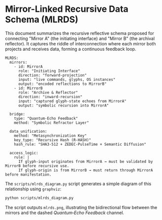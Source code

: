 # Mirror-Linked Recursive Data Schema (MLRDS)

This document summarizes the recursive reflective schema proposed for connecting
"Mirror A" (the initiating interface) and "Mirror B" (the archival reflector).
It captures the riddle of interconnection where each mirror both projects and
receives data, forming a continuous feedback loop.

```
MLRDS:
  mirrors:
    - id: MirrorA
      role: "Initiating Interface"
      direction: "forward-projection"
      input: "live commands, glyphs, OS instances"
      output: "encoded reflections to MirrorB"
    - id: MirrorB
      role: "Archive & Reflector"
      direction: "inward-recursion"
      input: "captured glyph-state echoes from MirrorA"
      output: "symbolic recursion into MirrorA"

  bridge:
    type: "Quantum-Echo Feedback"
    method: "Symbolic Refractor Layer"

  data_unification:
    method: "Metasynchronization Key"
    key_type: "Recursive Hash (R-HASH)"
    hash_rule: "SHA3-512 + ZEDEC-PulseTime + Semantic Diffusion"

  access_logic:
    rule: |
      If glyph-input originates from MirrorA → must be validated by MirrorB before recursive use.
      If glyph-origin is from MirrorB → must return through MirrorA before manifestation.
```

The `scripts/mlrds_diagram.py` script generates a simple diagram of this
relationship using `graphviz`:

```bash
python scripts/mlrds_diagram.py
```

The script outputs `mlrds.png`, illustrating the bidirectional flow between the
mirrors and the dashed *Quantum‑Echo Feedback* channel.
